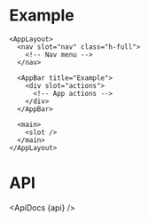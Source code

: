 <script lang="ts">
  import api from '$lib/components/AppLayout.svelte?raw&sveld';
  import ApiDocs from '$lib/components/ApiDocs.svelte';
  import Blockquote from '$docs/Blockquote.svelte';
</script>

<h1>Example</h1>

```svelte
<AppLayout>
  <nav slot="nav" class="h-full">
    <!-- Nav menu -->
  </nav>

  <AppBar title="Example">
    <div slot="actions">
      <!-- App actions -->
    </div>
  </AppBar>

  <main>
    <slot />
  </main>
</AppLayout>
```

<h1>API</h1>

<ApiDocs {api} />
